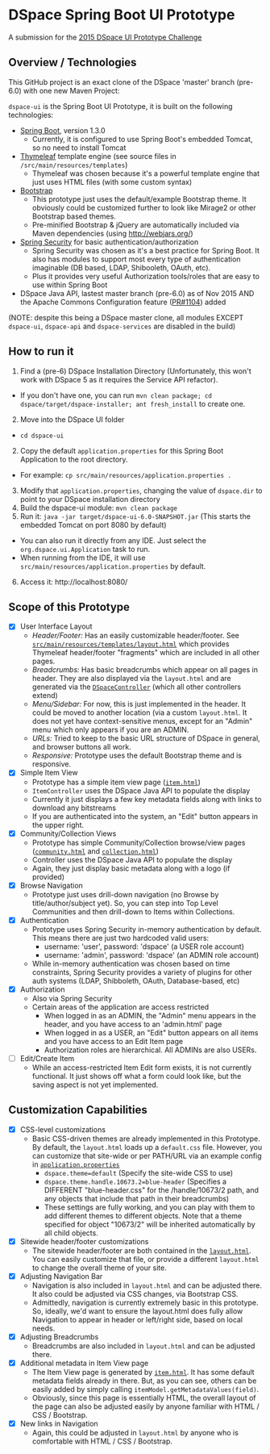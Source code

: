# DSpace Spring Boot UI Prototype
A submission for the [2015 DSpace UI Prototype Challenge](https://wiki.duraspace.org/display/DSPACE/DSpace+UI+Prototype+Challenge)

## Overview / Technologies

This GitHub project is an exact clone of the DSpace 'master' branch (pre-6.0) with one new Maven Project:

`dspace-ui` is the Spring Boot UI Prototype, it is built on the following technologies:

* [Spring Boot](http://projects.spring.io/spring-boot/), version 1.3.0
  * Currently, it is configured to use Spring Boot's embedded Tomcat, so no need to install Tomcat
* [Thymeleaf](http://www.thymeleaf.org/) template engine (see source files in `/src/main/resources/templates`)
  * Thymeleaf was chosen because it's a powerful template engine that just uses HTML files (with some custom syntax)
* [Bootstrap](http://getbootstrap.com/)
  * This prototype just uses the default/example Bootstrap theme. It obviously could be customized further to look like Mirage2 or other Bootstrap based themes.
  * Pre-minified Bootstrap & jQuery are automatically included via Maven dependencies (using http://webjars.org/)
* [Spring Security](http://projects.spring.io/spring-security/) for basic authentication/authorization
  * Spring Security was chosen as it's a best practice for Spring Boot. It also has modules to support most every type of authentication imaginable (DB based, LDAP, Shibooleth, OAuth, etc).
  * Plus it provides very useful Authorization tools/roles that are easy to use within Spring Boot
* DSpace Java API, lastest master branch (pre-6.0) as of Nov 2015 AND the Apache Commons Configuration feature ([PR#1104](https://github.com/DSpace/DSpace/pull/1104)) added 

(NOTE: despite this being a DSpace master clone, all modules EXCEPT `dspace-ui`, `dspace-api` and `dspace-services` are disabled in the build)

## How to run it

1. Find a (pre-6) DSpace Installation Directory (Unfortunately, this won't work with DSpace 5 as it requires the Service API refactor).
  * If you don't have one, you can run `mvn clean package; cd dspace/target/dspace-installer; ant fresh_install` to create one.
2. Move into the DSpace UI folder
  * `cd dspace-ui`
2. Copy the default `application.properties` for this Spring Boot Application to the root directory. 
  * For example: `cp src/main/resources/application.properties .`
3. Modify that `application.properties`, changing the value of `dspace.dir` to point to your DSpace installation directory 
4. Build the dspace-ui module: `mvn clean package`
5. Run it: `java -jar target/dspace-ui-6.0-SNAPSHOT.jar` (This starts the embedded Tomcat on port 8080 by default)
  * You can also run it directly from any IDE. Just select the `org.dspace.ui.Application` task to run.
  * When running from the IDE, it will use `src/main/resources/application.properties` by default.
6. Access it: http://localhost:8080/

## Scope of this Prototype

- [x] User Interface Layout
  * _Header/Footer:_ Has an easily customizable header/footer. See [`src/main/resources/templates/layout.html`](https://github.com/tdonohue/DSpace-Spring-Boot/blob/spring-boot-ui/dspace-ui/src/main/resources/templates/layout.html) which provides Thymeleaf header/footer "fragments" which are included in all other pages.
  * _Breadcrumbs:_ Has basic breadcrumbs which appear on all pages in header. They are also displayed via the `layout.html` and are generated via the [`DSpaceController`](https://github.com/tdonohue/DSpace-Spring-Boot/blob/spring-boot-ui/dspace-ui/src/main/java/org/dspace/ui/controller/DSpaceController.java) (which all other controllers extend)
  * _Menu/Sidebar:_ For now, this is just implemented in the header. It could be moved to another location (via a custom `layout.html`. It does not yet have context-sensitive menus, except for an "Admin" menu which only appears if you are an ADMIN.
  * _URLs:_ Tried to keep to the basic URL structure of DSpace in general, and browser buttons all work.
  * _Responsive:_ Prototype uses the default Bootstrap theme and is responsive.
- [x] Simple Item View
  * Prototype has a simple item view page ([`item.html`](https://github.com/tdonohue/DSpace-Spring-Boot/blob/spring-boot-ui/dspace-ui/src/main/resources/templates/item.html))
  * `ItemController` uses the DSpace Java API to populate the display
  * Currently it just displays a few key metadata fields along with links to download any bitstreams
  * If you are authenticated into the system, an "Edit" button appears in the upper right.
- [x] Community/Collection Views
  * Prototype has simple Community/Collection browse/view pages ([`community.html`](https://github.com/tdonohue/DSpace-Spring-Boot/blob/spring-boot-ui/dspace-ui/src/main/resources/templates/community.html) and [`collection.html`](https://github.com/tdonohue/DSpace-Spring-Boot/blob/spring-boot-ui/dspace-ui/src/main/resources/templates/community.html))
  * Controller uses the DSpace Java API to populate the display
  * Again, they just display basic metadata along with a logo (if provided)
- [x] Browse Navigation
  * Prototype just uses drill-down navigation (no Browse by title/author/subject yet). So, you can step into Top Level Communities and then drill-down to Items within Collections.
- [x] Authentication
  * Prototype uses Spring Security in-memory authentication by default. This means there are just two hardcoded valid users:
    * username: 'user', password: 'dspace' (a USER role account)
    * username: 'admin', password: 'dspace' (an ADMIN role account)
  * While in-memory authentication was chosen based on time constraints, Spring Security provides a variety of plugins for other auth systems (LDAP, Shibboleth, OAuth, Database-based, etc)
- [x] Authorization
  * Also via Spring Security
  * Certain areas of the application are access restricted
     * When logged in as an ADMIN, the "Admin" menu appears in the header, and you have access to an 'admin.html' page
     * When logged in as a USER, an "Edit" button appears on all items and you have access to an Edit Item page
     * Authorization roles are hierarchical. All ADMINs are also USERs.
- [ ] Edit/Create Item
  * While an access-restricted Item Edit form exists, it is not currently functional. It just shows off what a form could look like, but the saving aspect is not yet implemented.

## Customization Capabilities

- [x] CSS-level customizations
  * Basic CSS-driven themes are already implemented in this Prototype. By default, the `layout.html` loads up a `default.css` file. However, you can customize that site-wide or per PATH/URL via an example config in [`application.properties`](https://github.com/tdonohue/DSpace-Spring-Boot/blob/spring-boot-ui/dspace-ui/src/main/resources/application.properties)
     * `dspace.theme=default` (Specify the site-wide CSS to use)
     * `dspace.theme.handle.10673.2=blue-header` (Specifies a DIFFERENT "blue-header.css" for the /handle/10673/2 path, and any objects that include that path in their breadcrumbs)
     * These settings are fully working, and you can play with them to add different themes to different objects. Note that a theme specified for object "10673/2" will be inherited automatically by all child objects.
- [x] Sitewide header/footer customizations
  * The sitewide header/footer are both contained in the [`layout.html`](https://github.com/tdonohue/DSpace-Spring-Boot/blob/spring-boot-ui/dspace-ui/src/main/resources/templates/layout.html). You can easily customize that file, or provide a different `layout.html` to change the overall theme of your site.
- [x] Adjusting Navigation Bar
  * Navigation is also included in `layout.html` and can be adjusted there. It also could be adjusted via CSS changes, via Bootstrap CSS.
  * Admittedly, navigation is currently extremely basic in this prototype. So, ideally, we'd want to ensure the layout.html does fully allow Navigation to appear in header or left/right side, based on local needs.
- [x] Adjusting Breadcrumbs
  * Breadcrumbs are also included in `layout.html` and can be adjusted there.
- [x] Additional metadata in Item View page
  * The Item View page is generated by [`item.html`](https://github.com/tdonohue/DSpace-Spring-Boot/blob/spring-boot-ui/dspace-ui/src/main/resources/templates/item.html). It has some default metadata fields already in there. But, as you can see, others can be easily added by simply calling `itemModel.getMetadataValues(field)`.
  * Obviously, since this page is essentially HTML, the overall layout of the page can also be adjusted easily by anyone familiar with HTML / CSS / Bootstrap.
- [x] New links in Navigation
  * Again, this could be adjusted in `layout.html` by anyone who is comfortable with HTML / CSS / Bootstrap.
